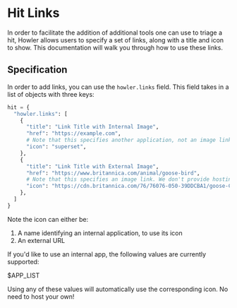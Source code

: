 <!-- docs/ingestion/links.md -->

# Hit Links

In order to facilitate the addition of additional tools one can use to triage a hit, Howler allows users to specify a set of links, along with a title and icon to show. This documentation will walk you through how to use these links.

## Specification

In order to add links, you can use the `howler.links` field. This field takes in a list of objects with three keys:

```python
hit = {
  "howler.links": [
    {
      "title": "Link Title with Internal Image",
      "href": "https://example.com",
      # Note that this specifies another application, not an image link
      "icon": "superset",
    },
    {
      "title": "Link Title with External Image",
      "href": "https://www.britannica.com/animal/goose-bird",
      # Note that this specifies an image link. We don't provide hosting, so you'll need to host it somewhere else!
      "icon": "https://cdn.britannica.com/76/76076-050-39DDCBA1/goose-Canada-North-America.jpg",
    },
  ]
}
```

Note the icon can either be:

1. A name identifying an internal application, to use its icon
2. An external URL

If you'd like to use an internal app, the following values are currently supported:

$APP_LIST

Using any of these values will automatically use the corresponding icon. No need to host your own!
